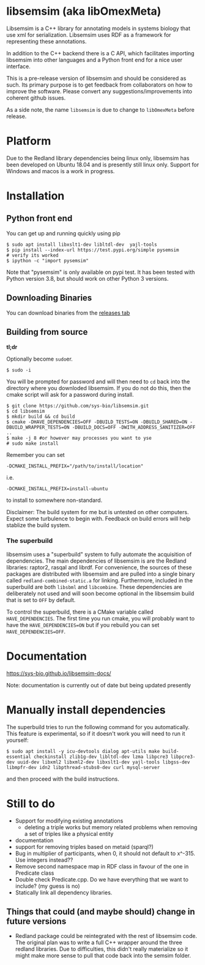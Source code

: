 # libsemsim (aka libOmexMeta)
Libsemsim is a C++ library for annotating models in systems biology that 
use xml for serialization. Libsemsim uses RDF as a framework for
representing these annotations. 

In addition to the C++ backend there is a C API, which facilitates importing libsemsim into other languages and a Python front end for a nice user interface. 

This is a pre-release version of libsemsim and should be considered as such. 
Its primary purpose is to get feedback from collaborators on how to 
improve the software. Please convert any suggestions/improvements into coherent github issues. 

As a side note, the name `libsemsim` is due to change to `libOmexMeta` before release. 

# Platform
Due to the Redland library dependencies being linux only, libsemsim has been 
developed on Ubuntu 18.04 and is presently still linux only. Support for Windows 
and macos is a work in progress. 

# Installation
## Python front end
You can get up and running quickly using pip

    $ sudo apt install libxslt1-dev libltdl-dev  yajl-tools
    $ pip install --index-url https://test.pypi.org/simple pysemsim
    # verify its worked
    $ ipython -c "import pysemsim"

Note that "pysemsim" is only available on pypi test. It has been tested with Python
version 3.8, but should work on other Python 3 versions. 

## Downloading Binaries
You can download binaries from the [releases tab](https://github.com/sys-bio/libsemsim/releases/tag/v0.0.2)

## Building from source
**tl;dr**

Optionally become `sudo`er.
```
$ sudo -i
```
You will be prompted for password and will then need to `cd` back into the directory
where you downloded libsemsim. If you do not do this, then the cmake 
script will ask for a password during install. 

```
$ git clone https://github.com/sys-bio/libsemsim.git
$ cd libsemsim
$ mkdir build && cd build
$ cmake -DHAVE_DEPENDENCIES=OFF -DBUILD_TESTS=ON -DBUILD_SHARED=ON -DBUILD_WRAPPER_TESTS=ON -DBUILD_DOCS=OFF -DWITH_ADDRESS_SANITIZER=OFF ..
$ make -j 8 #or however may processes you want to yse
# sudo make install
```

Remember you can set
```
-DCMAKE_INSTALL_PREFIX="/path/to/install/location"  
```
i.e. 
```
-DCMAKE_INSTALL_PREFIX=install-ubuntu  
```
to install to somewhere non-standard. 

Disclaimer: The build system for me but is untested on other computers. Expect some turbulence 
to begin with. Feedback on build errors will help stablize the build system. 

### The superbuild
libsemsim uses a "superbuild" system to fully automate the acquisition of dependencies. The main dependencies of 
libsemsim is are the Redland libraries: raptor2, rasqal and librdf. For convenience, the sources of these packages 
are distributed with libsemsim and are pulled into a single binary called `redland-combined-static.a` for linking. Furthermore, 
included in the superbuild are both `libsbml` and `libcombine`. These dependencies are deliberately not 
used and will soon become optional in the libsemsim build that is set to `OFF` by default.  

To control the superbuild, there is a CMake variable called `HAVE_DEPENDENCIES`. 
The first time you run cmake, you will probably want to have the `HAVE_DEPENDENCIES=ON` 
but if you rebuild you can set `HAVE_DEPENDENCIES=OFF`. 

# Documentation

https://sys-bio.github.io/libsemsim-docs/

Note: documentation is currently out of date but being updated presently 

# Manually install dependencies
The superbuild tries to run the following command for you automatically. This 
feature is experimental, so if it doesn't work you will need to run it yourself: 

```
$ sudo apt install -y icu-devtools dialog apt-utils make build-essential checkinstall zlib1g-dev libltdl-dev lzma libpcre3 libpcre3-dev uuid-dev libxml2 libxml2-dev libxslt1-dev yajl-tools libgss-dev libmpfr-dev idn2 libpthread-stubs0-dev curl mysql-server
```
and then proceed with the build instructions. 

# Still to do
- Support for modifying existing annotations 
    - deleting a triple works but memory related problems when
      removing a set of triples like a physical entity
- documentation
- support for removing triples based on metaid (sparql?)
- Bug in multiplier of participants, when 0, it should not default to x^-315. Use integers instead??
- Remove second namespace map in RDF class in favour of the one in Predicate class
- Double check Predicate.cpp. Do we have everything that we want to include? (my guess is no)
- Statically link all dependency libraries. 


Things that could (and maybe should) change in future versions
--------------------------------------------------------------
- Redland package could be reintegrated with the rest of libsemsim code. 
  The original plan was to write a full C++ wrapper around the three redland libraries. 
  Due to difficulties, this didn't really materialize so it might make more sense to 
  pull that code back into the semsim folder. 